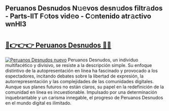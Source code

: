 ## Peruanos Desnudos N𝚞𝚎vos desn𝚞dos filtr𝚊dos - Parts-IlT F𝚘tos vid𝚎o - C𝚘ntenido atr𝚊ctivo wnHI3

# <h2><a href="http://mb5ztu.tromn.icu/?c=Peruanos+Desnudos">🔗👉👉👉 Peruanos Desnudos 🔗🔗</a></h2>

[![Peruanos Desnudos nuevo](https://i.imgur.com/pEAQMta.gif)](http://mb5ztu.tromn.icu/?c=Peruanos+Desnudos)
Peruanos Desnudos, un individuo multifacético y divisivo, se resiste a la descripción simple. Su enfoque distintivo de la autopresentación en línea ha fascinado y provocado a los espectadores, incitando debates sobre la libertad de expresión, la autorrepresentación y las complejidades de las comunidades digitales. Aunque sus planes futuros no están claros, su papel en la redefinición de la comunidad en línea es incuestionable. Impulsado por una determinación inquebrantable y un carisma innegable, el progreso de Peruanos Desnudos en el mundo digital es ilimitado.
